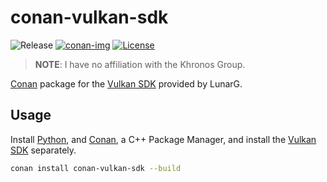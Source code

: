 # conan-vulkan-sdk

![Release][release-img]
[![conan-img]][conan-url]
[![License][license-img]][license-url]

> **NOTE**: I have no affiliation with the Khronos Group. 

[Conan](https://conan.io) package for the [Vulkan SDK](https://github.com/LunarG/VulkanTools) provided by LunarG.


## Usage

Install [Python](https://www.python.org/downloads/), and [Conan](https://www.conan.io/), a C++ Package Manager, and install the [Vulkan SDK](https://vulkan.lunarg.com/signin) separately.

```bash
conan install conan-vulkan-sdk --build
```

[release-img]: https://img.shields.io/badge/release-1.0.21.0-B46BD6.svg?style=flat-square
[conan-img]: https://img.shields.io/badge/conan.io-1.0.21.0-green.svg?style=flat-square
[conan-url]: https://www.conan.io/source/vulkan-sdk/1.0.21.0/alaingalvan/testing
[license-img]: http://img.shields.io/:license-apache-blue.svg?style=flat-square
[license-url]: http://www.apache.org/licenses/LICENSE-2.0